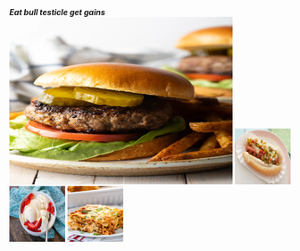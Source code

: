 <html>
 <head> <b> <i> Eat bull testicle get gains </B> </i>
 </head>
<img src="hamburgerecipe.jpeg" title="impossilbe burger filled with estrogen no go" width=400 height=300>
 <img src="hotdogrecipe.jpeg" title="Glizzy worth gobbeling" width=100 height=100>
<img src="icecreamrecipe.jpg" title="end your nice meal with some dessert hope you aint lacktoesimtalllawrence" width=100 height=100>
 <img src="lasagnarecipe.jpg" title="itsa me mr italy food i cookda meatball" width=100 height=100
 
